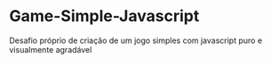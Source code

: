 # Game-Simple-Javascript
Desafio próprio de criação de um jogo simples com javascript puro e visualmente agradável
